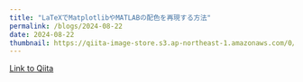 ```yaml
---
title: "LaTeXでMatplotlibやMATLABの配色を再現する方法"
permalink: /blogs/2024-08-22
date: 2024-08-22
thumbnail: https://qiita-image-store.s3.ap-northeast-1.amazonaws.com/0/905155/7a05e6cb-6e33-3e82-3d02-9077972f7574.png
---
```


[Link to Qiita](https://qiita.com/hari64/items/54e5751b97792241c59d)
